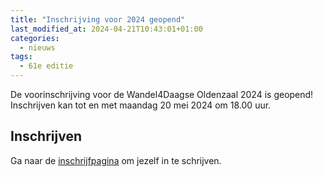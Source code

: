 ```yaml
---
title: "Inschrijving voor 2024 geopend"
last_modified_at: 2024-04-21T10:43:01+01:00
categories:
  - nieuws
tags:
  - 61e editie
---
```


De voorinschrijving voor de Wandel4Daagse Oldenzaal 2024 is geopend! Inschrijven kan tot en met maandag 20 mei 2024 om 18.00 uur.  

## Inschrijven

Ga naar de [inschrijfpagina](/inschrijven) om jezelf in te schrijven.  